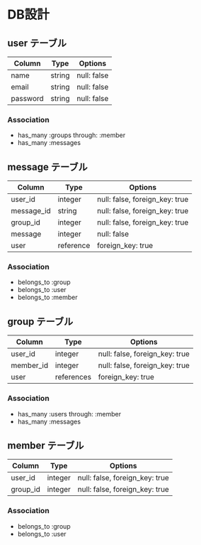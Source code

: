 # DB設計

## user テーブル
|Column|Type|Options|
|------|----|-------|
|name|string|null: false|
|email|string|null: false|
|password|string|null: false|


### Association
- has_many :groups through: :member
- has_many :messages


## message テーブル
|Column|Type|Options|
|------|----|-------|
|user_id|integer|null: false, foreign_key: true|
|message_id|string|null: false, foreign_key: true|
|group_id|integer|null: false, foreign_key: true|
|message|integer|null: false|
|user|reference|foreign_key: true|


### Association
- belongs_to :group
- belongs_to :user
- belongs_to :member


## group テーブル
|Column|Type|Options|
|------|----|-------|
|user_id|integer|null: false, foreign_key: true|
|member_id|integer|null: false, foreign_key: true|
|user|references|foreign_key: true|

### Association
- has_many :users through: :member
- has_many :messages



## member テーブル
|Column|Type|Options|
|------|----|-------|
|user_id|integer|null: false, foreign_key: true|
|group_id|integer|null: false, foreign_key: true|

### Association
- belongs_to :group
- belongs_to :user